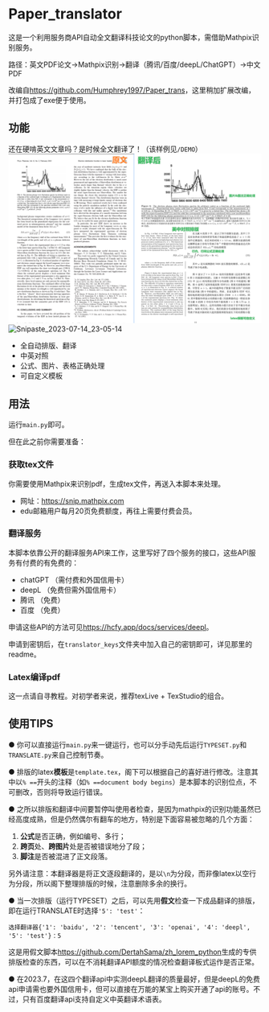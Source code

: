 # Paper_translator
这是一个利用服务商API自动全文翻译科技论文的python脚本，需借助Mathpix识别服务。

路径：英文PDF论文→Mathpix识别→翻译（腾讯/百度/deepL/ChatGPT）→中文PDF

改编自<https://github.com/Humphrey1997/Paper_trans>，这里稍加扩展改编，并打包成了exe便于使用。

## 功能
还在硬啃英文文章吗？是时候全文翻译了！（该样例见`/DEMO`）
![Alt text](demo-1.png)
![Snipaste_2023-07-14_23-05-14](https://github.com/DertahSama/Paper_trans/assets/74524914/e43cfd01-32e0-4c64-87d6-12391638f733)
- 全自动排版、翻译
- 中英对照
- 公式、图片、表格正确处理
- 可自定义模板

## 用法
运行`main.py`即可。

但在此之前你需要准备：
### 获取tex文件
你需要使用Mathpix来识别pdf，生成tex文件，再送入本脚本来处理。
- 网址：<https://snip.mathpix.com>
- edu邮箱用户每月20页免费额度，再往上需要付费会员。

### 翻译服务
本脚本依靠公开的翻译服务API来工作，这里写好了四个服务的接口，这些API服务有付费的有免费的：
- chatGPT （需付费和外国信用卡）
- deepL （免费但需外国信用卡）
- 腾讯 （免费）
- 百度 （免费）

申请这些API的方法可见<https://hcfy.app/docs/services/deepl>。

申请到密钥后，在`translator_keys`文件夹中加入自己的密钥即可，详见那里的readme。

### Latex编译pdf
这一点请自寻教程。对初学者来说，推荐texLive + TexStudio的组合。

## 使用TIPS
● 你可以直接运行`main.py`来一键运行，也可以分手动先后运行`TYPESET.py`和`TRANSLATE.py`来自己控制节奏。

● 排版的latex**模板**是`template.tex`，阁下可以根据自己的喜好进行修改。注意其中以`% ==`开头的注释（如`% ==document body begins`）是本脚本的识别位点，不可删改，否则将导致运行错误。

● 之所以排版和翻译中间要暂停叫使用者检查，是因为mathpix的识别功能虽然已经高度成熟，但是仍然偶尔有翻车的地方，特别是下面容易被忽略的几个方面：
1. **公式**是否正确，例如编号、多行；
2. **跨页**处、**跨图片**处是否被错误地分了段；
3. **脚注**是否被混进了正文段落。

另外请注意：本翻译器是将正文逐段翻译的，是以`\n`为分段，而非像latex以空行为分段，所以阁下整理排版的时候，注意删除多余的换行。

● 当一次排版（运行TYPESET）之后，可以先用**假文**检查一下成品翻译的排版，即在运行TRANSLATE时选择`'5': 'test'`：
```
选择翻译器{'1': 'baidu', '2': 'tencent', '3': 'openai', '4': 'deepl', '5': 'test'}：5
```
这是用假文脚本<https://github.com/DertahSama/zh_lorem_python>生成的专供排版检查的东西，可以在不消耗翻译API额度的情况检查翻译板式运作是否正常。

● 在2023.7，在这四个翻译api中实测deepL翻译的质量最好，但是deepL的免费api申请需也要外国信用卡，但可以直接在万能的某宝上购买开通了api的账号。不过，只有百度翻译api支持自定义中英翻译术语表。


